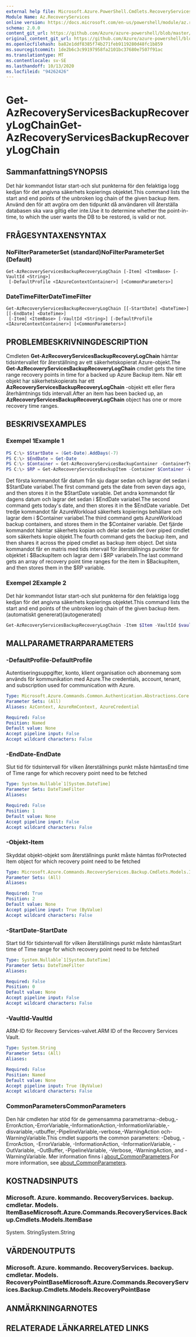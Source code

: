 ```yaml
---
external help file: Microsoft.Azure.PowerShell.Cmdlets.RecoveryServices.Backup.dll-Help.xml
Module Name: Az.RecoveryServices
online version: https://docs.microsoft.com/en-us/powershell/module/az.recoveryservices/get-azrecoveryservicesbackuprecoverylogchain
schema: 2.0.0
content_git_url: https://github.com/Azure/azure-powershell/blob/master/src/RecoveryServices/RecoveryServices/help/Get-AzRecoveryServicesBackupRecoveryLogChain.md
original_content_git_url: https://github.com/Azure/azure-powershell/blob/master/src/RecoveryServices/RecoveryServices/help/Get-AzRecoveryServicesBackupRecoveryLogChain.md
ms.openlocfilehash: ba82e1ddf8385f74b271feb9119280d48fc1b859
ms.sourcegitcommit: 1de2b6c3c99197958fa2101bc37680e7507f91ac
ms.translationtype: MT
ms.contentlocale: sv-SE
ms.lasthandoff: 10/13/2020
ms.locfileid: "94262426"
---
```

# <span data-ttu-id="73ac2-101">Get-AzRecoveryServicesBackupRecoveryLogChain</span><span class="sxs-lookup"><span data-stu-id="73ac2-101">Get-AzRecoveryServicesBackupRecoveryLogChain</span></span>

## <span data-ttu-id="73ac2-102">Sammanfattning</span><span class="sxs-lookup"><span data-stu-id="73ac2-102">SYNOPSIS</span></span>
<span data-ttu-id="73ac2-103">Det här kommandot listar start-och slut punkterna för den felaktiga logg kedjan för det angivna säkerhets kopierings objektet.</span><span class="sxs-lookup"><span data-stu-id="73ac2-103">This command lists the start and end points of the unbroken log chain of the given backup item.</span></span> <span data-ttu-id="73ac2-104">Använd den för att avgöra om den tidpunkt då användaren vill återställa databasen ska vara giltig eller inte.</span><span class="sxs-lookup"><span data-stu-id="73ac2-104">Use it to determine whether the point-in-time, to which the user wants the DB to be restored, is valid or not.</span></span>

## <span data-ttu-id="73ac2-105">FRÅGESYNTAXEN</span><span class="sxs-lookup"><span data-stu-id="73ac2-105">SYNTAX</span></span>

### <span data-ttu-id="73ac2-106">NoFilterParameterSet (standard)</span><span class="sxs-lookup"><span data-stu-id="73ac2-106">NoFilterParameterSet (Default)</span></span>
```
Get-AzRecoveryServicesBackupRecoveryLogChain [-Item] <ItemBase> [-VaultId <String>]
 [-DefaultProfile <IAzureContextContainer>] [<CommonParameters>]
```

### <span data-ttu-id="73ac2-107">DateTimeFilter</span><span class="sxs-lookup"><span data-stu-id="73ac2-107">DateTimeFilter</span></span>
```
Get-AzRecoveryServicesBackupRecoveryLogChain [[-StartDate] <DateTime>] [[-EndDate] <DateTime>]
 [-Item] <ItemBase> [-VaultId <String>] [-DefaultProfile <IAzureContextContainer>] [<CommonParameters>]
```

## <span data-ttu-id="73ac2-108">PROBLEMBESKRIVNING</span><span class="sxs-lookup"><span data-stu-id="73ac2-108">DESCRIPTION</span></span>
<span data-ttu-id="73ac2-109">Cmdleten **Get-AzRecoveryServicesBackupRecoveryLogChain** hämtar tidsintervallet för återställning av ett säkerhetskopierat Azure-objekt.</span><span class="sxs-lookup"><span data-stu-id="73ac2-109">The **Get-AzRecoveryServicesBackupRecoveryLogChain** cmdlet gets the time range recovery points in time for a backed up Azure Backup item.</span></span>
<span data-ttu-id="73ac2-110">När ett objekt har säkerhetskopierats har ett **AzRecoveryServicesBackupRecoveryLogChain** -objekt ett eller flera återhämtnings tids intervall.</span><span class="sxs-lookup"><span data-stu-id="73ac2-110">After an item has been backed up, an **AzRecoveryServicesBackupRecoveryLogChain** object has one or more recovery time ranges.</span></span>

## <span data-ttu-id="73ac2-111">BESKRIVS</span><span class="sxs-lookup"><span data-stu-id="73ac2-111">EXAMPLES</span></span>

### <span data-ttu-id="73ac2-112">Exempel 1</span><span class="sxs-lookup"><span data-stu-id="73ac2-112">Example 1</span></span>
```powershell
PS C:\> $StartDate = (Get-Date).AddDays(-7) 
PS C:\> $EndDate = Get-Date 
PS C:\> $Container = Get-AzRecoveryServicesBackupContainer -ContainerType AzureWorkload -Status Registered
PS C:\> $RP = Get-AzRecoveryServicesBackupItem -Container $Container -WorkloadType MSSQL | Get-AzRecoveryServicesBackupRecoveryLogChain -StartDate $Startdate.ToUniversalTime() -EndDate $Enddate.ToUniversalTime()
```

<span data-ttu-id="73ac2-113">Det första kommandot får datum från sju dagar sedan och lagrar det sedan i $StartDate variabel.</span><span class="sxs-lookup"><span data-stu-id="73ac2-113">The first command gets the date from seven days ago, and then stores it in the $StartDate variable.</span></span>
<span data-ttu-id="73ac2-114">Det andra kommandot får dagens datum och lagrar det sedan i $EndDate variabel.</span><span class="sxs-lookup"><span data-stu-id="73ac2-114">The second command gets today's date, and then stores it in the $EndDate variable.</span></span>
<span data-ttu-id="73ac2-115">Det tredje kommandot får AzureWorkload säkerhets kopierings behållare och lagrar dem i $Container variabel.</span><span class="sxs-lookup"><span data-stu-id="73ac2-115">The third command gets AzureWorkload backup containers, and stores them in the $Container variable.</span></span>
<span data-ttu-id="73ac2-116">Det fjärde kommandot hämtar säkerhets kopian och delar sedan det över piped cmdlet som säkerhets kopie objekt.</span><span class="sxs-lookup"><span data-stu-id="73ac2-116">The fourth command gets the backup item, and then shares it across the piped cmdlet as backup item object.</span></span>
<span data-ttu-id="73ac2-117">Det sista kommandot får en matris med tids intervall för återställnings punkter för objektet i $BackupItem och lagrar dem i $RP variabeln.</span><span class="sxs-lookup"><span data-stu-id="73ac2-117">The last command gets an array of recovery point time ranges for the item in $BackupItem, and then stores them in the $RP variable.</span></span>

### <span data-ttu-id="73ac2-118">Exempel 2</span><span class="sxs-lookup"><span data-stu-id="73ac2-118">Example 2</span></span>

<span data-ttu-id="73ac2-119">Det här kommandot listar start-och slut punkterna för den felaktiga logg kedjan för det angivna säkerhets kopierings objektet.</span><span class="sxs-lookup"><span data-stu-id="73ac2-119">This command lists the start and end points of the unbroken log chain of the given backup item.</span></span> <span data-ttu-id="73ac2-120">(automatiskt genererat)</span><span class="sxs-lookup"><span data-stu-id="73ac2-120">(autogenerated)</span></span>

```powershell <!-- Aladdin Generated Example --> 
Get-AzRecoveryServicesBackupRecoveryLogChain -Item $Item -VaultId $vault.ID
```

## <span data-ttu-id="73ac2-121">MALLPARAMETRAR</span><span class="sxs-lookup"><span data-stu-id="73ac2-121">PARAMETERS</span></span>

### <span data-ttu-id="73ac2-122">-DefaultProfile</span><span class="sxs-lookup"><span data-stu-id="73ac2-122">-DefaultProfile</span></span>
<span data-ttu-id="73ac2-123">Autentiseringsuppgifter, konto, klient organisation och abonnemang som används för kommunikation med Azure.</span><span class="sxs-lookup"><span data-stu-id="73ac2-123">The credentials, account, tenant, and subscription used for communication with Azure.</span></span>

```yaml
Type: Microsoft.Azure.Commands.Common.Authentication.Abstractions.Core.IAzureContextContainer
Parameter Sets: (All)
Aliases: AzContext, AzureRmContext, AzureCredential

Required: False
Position: Named
Default value: None
Accept pipeline input: False
Accept wildcard characters: False
```

### <span data-ttu-id="73ac2-124">-EndDate</span><span class="sxs-lookup"><span data-stu-id="73ac2-124">-EndDate</span></span>
<span data-ttu-id="73ac2-125">Slut tid för tidsintervall för vilken återställnings punkt måste hämtas</span><span class="sxs-lookup"><span data-stu-id="73ac2-125">End time of Time range for which recovery point need to be fetched</span></span>

```yaml
Type: System.Nullable`1[System.DateTime]
Parameter Sets: DateTimeFilter
Aliases:

Required: False
Position: 1
Default value: None
Accept pipeline input: False
Accept wildcard characters: False
```

### <span data-ttu-id="73ac2-126">-Objekt</span><span class="sxs-lookup"><span data-stu-id="73ac2-126">-Item</span></span>
<span data-ttu-id="73ac2-127">Skyddat objekt-objekt som återställnings punkt måste hämtas för</span><span class="sxs-lookup"><span data-stu-id="73ac2-127">Protected Item object for which recovery point need to be fetched</span></span>

```yaml
Type: Microsoft.Azure.Commands.RecoveryServices.Backup.Cmdlets.Models.ItemBase
Parameter Sets: (All)
Aliases:

Required: True
Position: 2
Default value: None
Accept pipeline input: True (ByValue)
Accept wildcard characters: False
```

### <span data-ttu-id="73ac2-128">-StartDate</span><span class="sxs-lookup"><span data-stu-id="73ac2-128">-StartDate</span></span>
<span data-ttu-id="73ac2-129">Start tid för tidsintervall för vilken återställnings punkt måste hämtas</span><span class="sxs-lookup"><span data-stu-id="73ac2-129">Start time of Time range for which recovery point need to be fetched</span></span>

```yaml
Type: System.Nullable`1[System.DateTime]
Parameter Sets: DateTimeFilter
Aliases:

Required: False
Position: 0
Default value: None
Accept pipeline input: False
Accept wildcard characters: False
```

### <span data-ttu-id="73ac2-130">-VaultId</span><span class="sxs-lookup"><span data-stu-id="73ac2-130">-VaultId</span></span>
<span data-ttu-id="73ac2-131">ARM-ID för Recovery Services-valvet.</span><span class="sxs-lookup"><span data-stu-id="73ac2-131">ARM ID of the Recovery Services Vault.</span></span>

```yaml
Type: System.String
Parameter Sets: (All)
Aliases:

Required: False
Position: Named
Default value: None
Accept pipeline input: True (ByValue)
Accept wildcard characters: False
```

### <span data-ttu-id="73ac2-132">CommonParameters</span><span class="sxs-lookup"><span data-stu-id="73ac2-132">CommonParameters</span></span>
<span data-ttu-id="73ac2-133">Den här cmdleten har stöd för de gemensamma parametrarna:-debug,-ErrorAction,-ErrorVariable,-InformationAction,-InformationVariable,-disvariable,-utbuffer,-PipelineVariable,-verbose,-WarningAction och-WarningVariable.</span><span class="sxs-lookup"><span data-stu-id="73ac2-133">This cmdlet supports the common parameters: -Debug, -ErrorAction, -ErrorVariable, -InformationAction, -InformationVariable, -OutVariable, -OutBuffer, -PipelineVariable, -Verbose, -WarningAction, and -WarningVariable.</span></span> <span data-ttu-id="73ac2-134">Mer information finns i [about_CommonParameters](http://go.microsoft.com/fwlink/?LinkID=113216).</span><span class="sxs-lookup"><span data-stu-id="73ac2-134">For more information, see [about_CommonParameters](http://go.microsoft.com/fwlink/?LinkID=113216).</span></span>

## <span data-ttu-id="73ac2-135">KOSTNADS</span><span class="sxs-lookup"><span data-stu-id="73ac2-135">INPUTS</span></span>

### <span data-ttu-id="73ac2-136">Microsoft. Azure. kommando. RecoveryServices. backup. cmdletar. Models. ItemBase</span><span class="sxs-lookup"><span data-stu-id="73ac2-136">Microsoft.Azure.Commands.RecoveryServices.Backup.Cmdlets.Models.ItemBase</span></span>
<span data-ttu-id="73ac2-137">System. String</span><span class="sxs-lookup"><span data-stu-id="73ac2-137">System.String</span></span>

## <span data-ttu-id="73ac2-138">VÄRDEN</span><span class="sxs-lookup"><span data-stu-id="73ac2-138">OUTPUTS</span></span>

### <span data-ttu-id="73ac2-139">Microsoft. Azure. kommando. RecoveryServices. backup. cmdletar. Models. RecoveryPointBase</span><span class="sxs-lookup"><span data-stu-id="73ac2-139">Microsoft.Azure.Commands.RecoveryServices.Backup.Cmdlets.Models.RecoveryPointBase</span></span>

## <span data-ttu-id="73ac2-140">ANMÄRKNINGAR</span><span class="sxs-lookup"><span data-stu-id="73ac2-140">NOTES</span></span>

## <span data-ttu-id="73ac2-141">RELATERADE LÄNKAR</span><span class="sxs-lookup"><span data-stu-id="73ac2-141">RELATED LINKS</span></span>
